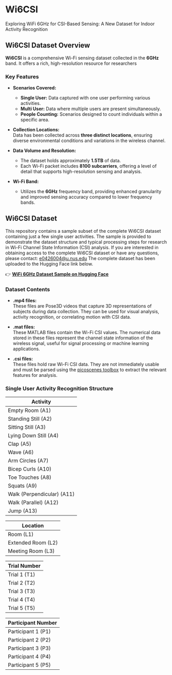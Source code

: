 # Wi6CSI
Exploring WiFi 6GHz for CSI-Based Sensing: A New Dataset for Indoor Activity Recognition

## Wi6CSI Dataset Overview

**Wi6CSI** is a comprehensive Wi-Fi sensing dataset collected in the **6GHz** band. It offers a rich, high-resolution resource for researchers

### Key Features

- **Scenarios Covered:**
  - **Single User:** Data captured with one user performing various activities.
  - **Multi User:** Data where multiple users are present simultaneously.
  - **People Counting:** Scenarios designed to count individuals within a specific area.

- **Collection Locations:**  
  Data has been collected across **three distinct locations**, ensuring diverse environmental conditions and variations in the wireless channel.

- **Data Volume and Resolution:**  
  - The dataset holds approximately **1.5TB** of data.
  - Each Wi-Fi packet includes **8100 subcarriers**, offering a level of detail that supports high-resolution sensing and analysis.

- **Wi-Fi Band:**  
  - Utilizes the **6GHz** frequency band, providing enhanced granularity and improved sensing accuracy compared to lower frequency bands.

## Wi6CSI Dataset

This repository contains a sample subset of the complete Wi6CSI dataset containing just a few single user activities. The sample is provided to demonstrate the dataset structure and typical processing steps for research in Wi-Fi Channel State Information (CSI) analysis.
If you are interested in obtaining access to the complete Wi6CSI dataset or have any questions, please contact: [e0426004@u.nus.edu](mailto:e0426004@u.nus.edu)
The complete dataset has been uploaded to the Hugging Face link below.

👉 **[WiFi 6GHz Dataset Sample on Hugging Face](https://huggingface.co/datasets/kentridgeai/Wi6CSI)**

### Dataset Contents

- **.mp4 files:**  
  These files are Pose3D videos that capture 3D representations of subjects during data collection. They can be used for visual analysis, activity recognition, or correlating motion with CSI data.

- **.mat files:**  
  These MATLAB files contain the Wi-Fi CSI values. The numerical data stored in these files represent the channel state information of the wireless signal, useful for signal processing or machine learning applications.

- **.csi files:**  
  These files hold raw Wi-Fi CSI data. They are not immediately usable and must be parsed using the [picoscenes toolbox](https://ps.zpj.io/matlab.html) to extract the relevant features for analysis.

### Single User Activity Recognition Structure
| Activity                        |
|---------------------------------|
| Empty Room (A1)                 |
| Standing Still (A2)             |
| Sitting Still (A3)              |
| Lying Down Still (A4)           |
| Clap (A5)                       |
| Wave (A6)                       |
| Arm Circles (A7)                |
| Bicep Curls (A10)               |
| Toe Touches (A8)                |
| Squats (A9)                     |
| Walk (Perpendicular) (A11)      |
| Walk (Parallel) (A12)           |
| Jump (A13)                      |

| Location                        |
|---------------------------------|
| Room (L1)                       |
| Extended Room (L2)              |
| Meeting Room (L3)               |

| Trial Number                    |
|---------------------------------|
| Trial 1 (T1)                    |
| Trial 2 (T2)                    |
| Trial 3 (T3)                    |
| Trial 4 (T4)                    |
| Trial 5 (T5)                    |

| Participant Number              |
|---------------------------------|
| Participant 1 (P1)              |
| Participant 2 (P2)              | 
| Participant 3 (P3)              |
| Participant 4 (P4)              |
| Participant 5 (P5)              |
